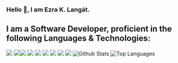 ### Hello 👋, I am Ezra K. Langát.

## I am a Software Developer, proficient in the following Languages & Technologies:
<img src = "https://img.shields.io/badge/-JavaScript-F7DF1E?logo=javascript&logoColor=fff"> <img src = "https://img.shields.io/badge/-Java-007396?logo=java&logoColor=fff"><img src= "https://img.shields.io/badge/-HTML-e34f26?logo=html5&logoColor=fff">
<img src = "https://img.shields.io/badge/-CSS3-1572B6?logo=css3&logoColor=fff">
<img src = "https://img.shields.io/badge/-MySQL-4479A1?logo=mysql&logoColor=fff">
<img src = "https://img.shields.io/badge/-React%20JS-61DAFB?logo=react&logoColor=fff">
<img src = "https://img.shields.io/badge/-Spring%20Boot-6DB33F?logo=spring%20boot&logoColor=fff">
<img src = "https://img.shields.io/badge/-Docker-2496ED?logo=docker&logoColor=fff">
<img src = "https://img.shields.io/badge/-Kubernetes-326CE5?logo=kubernetes&logoColor=fff">
![Github Stats](https://github-readme-stats.vercel.app/api?username=ezralangat88&count_private=true&show_icons=true&theme=radical)
![Top Languages](https://github-readme-stats.vercel.app/api/top-langs/?username=EZRALANGAT88&show_icons=true&theme=radical)


